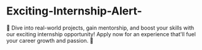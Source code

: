 # Exciting-Internship-Alert-
🌟 Dive into real-world projects, gain mentorship, and boost your skills with our exciting internship opportunity! Apply now for an experience that'll fuel your career growth and passion. 🚀
